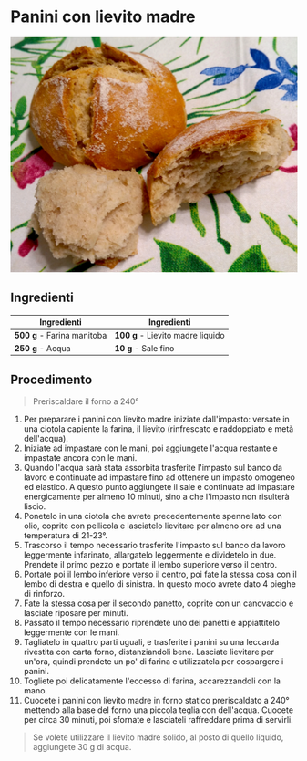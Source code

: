 # Panini con lievito madre

![](img/Panini-con-lievito-madre.webp)

## Ingredienti

| Ingredienti                  | Ingredienti             |
| ---------------------------- | ----------------------- |
| **500 g** - Farina manitoba | **100 g** - Lievito madre liquido |
| **250 g** - Acqua | **10 g** - Sale fino |

## Procedimento

> Preriscaldare il forno a 240°

1. Per preparare i panini con lievito madre iniziate dall'impasto: versate in una ciotola capiente la farina, il lievito (rinfrescato e raddoppiato e metà dell'acqua). 
1. Iniziate ad impastare con le mani, poi aggiungete l'acqua restante e impastate ancora con le mani. 
1. Quando l'acqua sarà stata assorbita trasferite l'impasto sul banco da lavoro e continuate ad impastare fino ad ottenere un impasto omogeneo ed elastico. A questo punto aggiungete il sale e continuate ad impastare energicamente per almeno 10 minuti, sino a che l'impasto non risulterà liscio.
1. Ponetelo in una ciotola che avrete precedentemente spennellato con olio, coprite con pellicola e lasciatelo lievitare per almeno ore ad una temperatura di 21-23°. 
1. Trascorso il tempo necessario trasferite l'impasto sul banco da lavoro leggermente infarinato, allargatelo leggermente e dividetelo in due. Prendete il primo pezzo e portate il lembo superiore verso il centro. 
1. Portate poi il lembo inferiore verso il centro, poi fate la stessa cosa con il lembo di destra e quello di sinistra. In questo modo avrete dato 4 pieghe di rinforzo.
1. Fate la stessa cosa per il secondo panetto, coprite con un canovaccio e lasciate riposare per minuti. 
1. Passato il tempo necessario riprendete uno dei panetti e appiattitelo leggermente con le mani.
1. Tagliatelo in quattro parti uguali, e trasferite i panini su una leccarda rivestita con carta forno, distanziandoli bene. Lasciate lievitare per un'ora, quindi prendete un po' di farina e utilizzatela per cospargere i panini. 
1. Togliete poi delicatamente l'eccesso di farina, accarezzandoli con la mano. 
1. Cuocete i panini con lievito madre in forno statico preriscaldato a 240° mettendo alla base del forno una piccola teglia con dell'acqua. Cuocete per circa 30 minuti, poi sfornate e lasciateli raffreddare prima di servirli. 

> Se volete utilizzare il lievito madre solido, al posto di quello liquido, aggiungete 30 g di acqua.